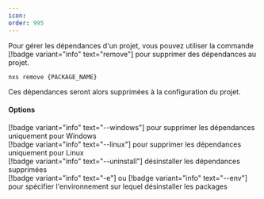 ```yaml
---
icon: 
order: 995
---
```

Pour gérer les dépendances d'un projet, vous pouvez utiliser la commande [!badge variant="info" text="remove"] pour supprimer des dépendances au projet.

```console
nxs remove {PACKAGE_NAME}
```

Ces dépendances seront alors supprimées à la configuration du projet.
<br>
#### Options

[!badge variant="info" text="--windows"] pour supprimer les dépendances uniquement pour Windows<br>
[!badge variant="info" text="--linux"] pour supprimer les dépendances uniquement pour Linux<br>
[!badge variant="info" text="--uninstall"] désinstaller les dépendances supprimées<br>
[!badge variant="info" text="-e"] ou [!badge variant="info" text="--env"] pour spécifier l'environnement sur lequel désinstaller les packages<br>